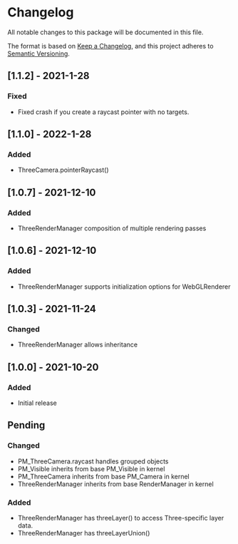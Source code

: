 # Changelog
All notable changes to this package will be documented in this file.

The format is based on [Keep a Changelog](https://keepachangelog.com/en/1.0.0/),
and this project adheres to [Semantic Versioning](https://semver.org/spec/v2.0.0.html).

## [1.1.2] - 2021-1-28
### Fixed
- Fixed crash if you create a raycast pointer with no targets.

## [1.1.0] - 2022-1-28
### Added
- ThreeCamera.pointerRaycast()

## [1.0.7] - 2021-12-10
### Added
- ThreeRenderManager composition of multiple rendering passes

## [1.0.6] - 2021-12-10
### Added
- ThreeRenderManager supports initialization options for WebGLRenderer

## [1.0.3] - 2021-11-24
### Changed
- ThreeRenderManager allows inheritance

## [1.0.0] - 2021-10-20
### Added
- Initial release

## Pending
### Changed
- PM_ThreeCamera.raycast handles grouped objects
- PM_Visible inherits from base PM_Visible in kernel
- PM_ThreeCamera inherits from base PM_Camera in kernel
- ThreeRenderManager inherits from base RenderManager in kernel


### Added
- ThreeRenderManager has threeLayer() to access Three-specific layer data.
- ThreeRenderManager has threeLayerUnion()



